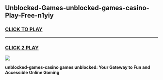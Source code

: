 
## Unblocked-Games-unblocked-games-casino-Play-Free-n1yiy
<h3>
<a href="https://premium76.site?title=unblocked-games-casino&ref=17A">CLICK TO PLAY</a></h3>
<hr>

<h3>
<a href="https://premium76.site?title=unblocked-games-casino&ref=17A">CLICK 2 PLAY</a>
  
</h3>

<a href="https://premium76.site?title=unblocked-games-casino&ref=17A"><img src="https://clearcache.store/games.png"></a>


**unblocked-games-casino games unblocked: Your Gateway to Fun and Accessible Online Gaming**
